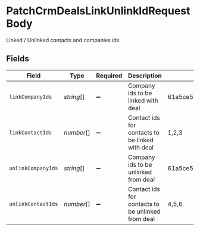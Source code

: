 # PatchCrmDealsLinkUnlinkIdRequestBody

Linked / Unlinked contacts and companies ids.


## Fields

| Field                                                                      | Type                                                                       | Required                                                                   | Description                                                                | Example                                                                    |
| -------------------------------------------------------------------------- | -------------------------------------------------------------------------- | -------------------------------------------------------------------------- | -------------------------------------------------------------------------- | -------------------------------------------------------------------------- |
| `linkCompanyIds`                                                           | *string*[]                                                                 | :heavy_minus_sign:                                                         | Company ids to be linked with deal                                         | 61a5ce58c5d4795761045990,61a5ce58c5d4795761045991,61a5ce58c5d4795761045992 |
| `linkContactIds`                                                           | *number*[]                                                                 | :heavy_minus_sign:                                                         | Contact ids for contacts to be linked with deal                            | 1,2,3                                                                      |
| `unlinkCompanyIds`                                                         | *string*[]                                                                 | :heavy_minus_sign:                                                         | Company ids to be unlinked from deal                                       | 61a5ce58c5d4795761045994,61a5ce58c5d479576104595,61a5ce58c5d4795761045996  |
| `unlinkContactIds`                                                         | *number*[]                                                                 | :heavy_minus_sign:                                                         | Contact ids for contacts to be unlinked from deal                          | 4,5,6                                                                      |